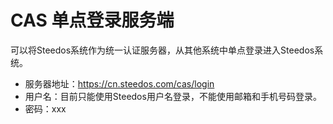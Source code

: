 # CAS 单点登录服务端

可以将Steedos系统作为统一认证服务器，从其他系统中单点登录进入Steedos系统。

- 服务器地址：https://cn.steedos.com/cas/login
- 用户名：目前只能使用Steedos用户名登录，不能使用邮箱和手机号码登录。
- 密码：xxx
